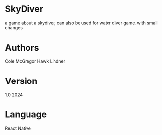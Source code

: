# SkyDiver
a game about a skydiver, can also be used for water diver game, with small changes

# Authors
Cole McGregor
Hawk Lindner

# Version
1.0 2024

# Language
React Native
